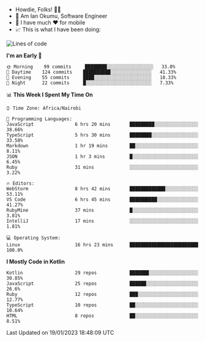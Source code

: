 
* Howdie, Folks! 👋🤓
* 🤪 Am Ian Okumu, Software Engineer
* 📱 I have much ❤️ for mobile
* 📈 This is what I have been doing:
  
<!-- <a href="https://otsembo.github.io/OtsemboPortfolio/" style="margin-right:.5%; margin-top=.5%;">
  <img align="center" src="https://github-readme-stats.vercel.app/api/top-langs/?username=otsembo&layout=compact" />
</a> -->

<!--START_SECTION:waka-->
![Lines of code](https://img.shields.io/badge/From%20Hello%20World%20I%27ve%20Written-897%20Thousand%20lines%20of%20code-blue)

**I'm an Early 🐤** 

```text
🌞 Morning    99 commits     ████████░░░░░░░░░░░░░░░░░   33.0% 
🌆 Daytime    124 commits    ██████████░░░░░░░░░░░░░░░   41.33% 
🌃 Evening    55 commits     ████░░░░░░░░░░░░░░░░░░░░░   18.33% 
🌙 Night      22 commits     █░░░░░░░░░░░░░░░░░░░░░░░░   7.33%

```


📊 **This Week I Spent My Time On** 

```text
⌚︎ Time Zone: Africa/Nairobi

💬 Programming Languages: 
JavaScript               6 hrs 20 mins       █████████░░░░░░░░░░░░░░░░   38.66% 
TypeScript               5 hrs 30 mins       ████████░░░░░░░░░░░░░░░░░   33.58% 
Markdown                 1 hr 19 mins        ██░░░░░░░░░░░░░░░░░░░░░░░   8.11% 
JSON                     1 hr 3 mins         █░░░░░░░░░░░░░░░░░░░░░░░░   6.45% 
Ruby                     31 mins             ░░░░░░░░░░░░░░░░░░░░░░░░░   3.22%

🔥 Editors: 
WebStorm                 8 hrs 42 mins       █████████████░░░░░░░░░░░░   53.11% 
VS Code                  6 hrs 45 mins       ██████████░░░░░░░░░░░░░░░   41.27% 
RubyMine                 37 mins             █░░░░░░░░░░░░░░░░░░░░░░░░   3.81% 
IntelliJ                 17 mins             ░░░░░░░░░░░░░░░░░░░░░░░░░   1.81%

💻 Operating System: 
Linux                    16 hrs 23 mins      █████████████████████████   100.0%

```

**I Mostly Code in Kotlin** 

```text
Kotlin                   29 repos            ███████░░░░░░░░░░░░░░░░░░   30.85% 
JavaScript               25 repos            ██████░░░░░░░░░░░░░░░░░░░   26.6% 
Ruby                     12 repos            ███░░░░░░░░░░░░░░░░░░░░░░   12.77% 
TypeScript               10 repos            ██░░░░░░░░░░░░░░░░░░░░░░░   10.64% 
HTML                     8 repos             ██░░░░░░░░░░░░░░░░░░░░░░░   8.51%

```



 Last Updated on 19/01/2023 18:48:09 UTC
<!--END_SECTION:waka-->

<br />
<br />
<br />
<br />
<br />
  
  </div>
<!---
otsembo/otsembo is a ✨ special ✨ repository because its `README.md` (this file) appears on your GitHub profile.
You can click the Preview link to take a look at your changes.
--->
